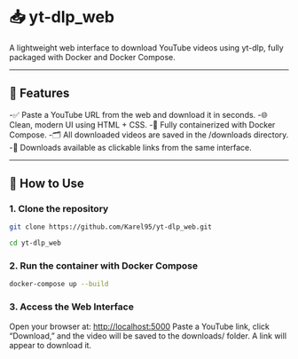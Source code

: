 # 📥 yt-dlp_web

A lightweight web interface to download YouTube videos using yt-dlp, fully packaged with Docker and Docker Compose.

---

## 🧩 Features

-✅ Paste a YouTube URL from the web and download it in seconds.
-🌐 Clean, modern UI using HTML + CSS.
-🐳 Fully containerized with Docker Compose.
-🗂️ All downloaded videos are saved in the /downloads directory.
-🔗 Downloads available as clickable links from the same interface.

---

## 🚀 How to Use

### 1. Clone the repository

```bash
git clone https://github.com/Karel95/yt-dlp_web.git

cd yt-dlp_web
```

### 2. Run the container with Docker Compose

```bash
docker-compose up --build
```

### 3. Access the Web Interface

Open your browser at:
<http://localhost:5000>
Paste a YouTube link, click “Download,” and the video will be saved to the downloads/ folder. A link will appear to download it.
